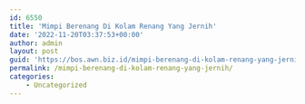 ```yaml
---
id: 6550
title: 'Mimpi Berenang Di Kolam Renang Yang Jernih'
date: '2022-11-20T03:37:53+00:00'
author: admin
layout: post
guid: 'https://bos.awn.biz.id/mimpi-berenang-di-kolam-renang-yang-jernih/'
permalink: /mimpi-berenang-di-kolam-renang-yang-jernih/
categories:
    - Uncategorized
---
```


